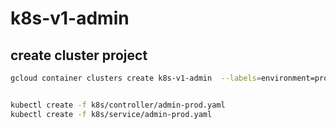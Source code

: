 # k8s-v1-admin

## create cluster project
```sh
gcloud container clusters create k8s-v1-admin  --labels=environment=production,v=1,operator=mesaquesilva --min-nodes=2 --max-nodes=13 --enable-autoscaling --node-labels=environment=production


kubectl create -f k8s/controller/admin-prod.yaml
kubectl create -f k8s/service/admin-prod.yaml

```

